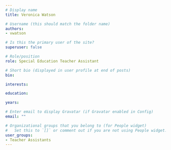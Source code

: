 ```yaml
---
# Display name
title: Veronica Watson

# Username (this should match the folder name)
authors:
- vwatson

# Is this the primary user of the site?
superuser: false

# Role/position
role: Special Education Teacher Assistant

# Short bio (displayed in user profile at end of posts)
bio:

interests:

education:

years:

# Enter email to display Gravatar (if Gravatar enabled in Config)
email: ""

# Organizational groups that you belong to (for People widget)
#   Set this to `[]` or comment out if you are not using People widget.
user_groups:
- Teacher Assistants
---
```


